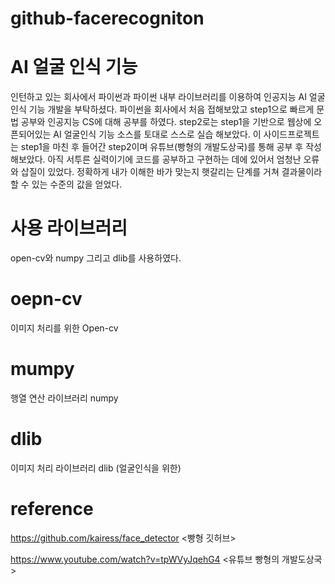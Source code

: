 ﻿# github-facerecogniton
 
 
 
 # AI 얼굴 인식 기능
 인턴하고 있는 회사에서 파이썬과 파이썬 내부 라이브러리를 이용하여 인공지능 AI 얼굴인식 기능 개발을 부탁하셨다.
 파이썬을 회사에서 처음 접해보았고 step1으로 빠르게 문법 공부와 인공지능 CS에 대해 공부를 하였다.
 step2로는 step1을 기반으로 웹상에 오픈되어있는 AI 얼굴인식 기능 소스를 토대로 스스로 실습 해보았다.
 이 사이드프로젝트는 step1을 마친 후 들어간 step2이며 유튜브(빵형의 개발도상국)를 통해 공부 후 작성해보았다.
 아직 서투른 실력이기에 코드를 공부하고 구현하는 데에 있어서 엄청난 오류와 삽질이 있었다. 
 정확하게 내가 이해한 바가 맞는지 햇갈리는 단계를 거쳐 결과물이라 할 수 있는 수준의 값을 얻었다.
 
 # 사용 라이브러리
 open-cv와 numpy 그리고 dlib를 사용하였다.
 
 # oepn-cv
 이미지 처리를 위한 Open-cv
 
 # mumpy
 행열 연산 라이브러리 numpy
 
 # dlib
 이미지 처리 라이브러리 dlib (얼굴인식을 위한)
 
 # reference
 https://github.com/kairess/face_detector <빵형 깃허브>
 
 https://www.youtube.com/watch?v=tpWVyJqehG4 <유튜브 빵형의 개발도상국>
 
